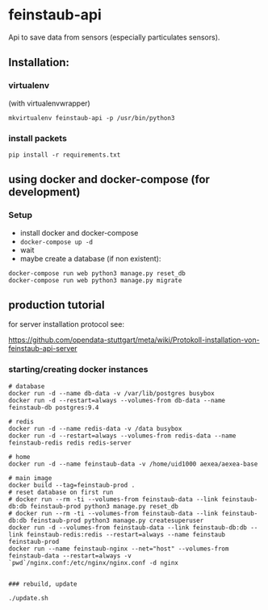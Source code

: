# feinstaub-api

Api to save data from sensors (especially particulates sensors).


## Installation:

### virtualenv

(with virtualenvwrapper)

``mkvirtualenv feinstaub-api -p /usr/bin/python3``

### install packets

```pip install -r requirements.txt```


## using docker and docker-compose (for development)

### Setup

* install docker and docker-compose
* `docker-compose up -d`
* wait
* maybe create a database (if non existent):
```
docker-compose run web python3 manage.py reset_db
docker-compose run web python3 manage.py migrate
```

## production tutorial

for server installation protocol see:

https://github.com/opendata-stuttgart/meta/wiki/Protokoll-installation-von-feinstaub-api-server

### starting/creating docker instances

```
# database
docker run -d --name db-data -v /var/lib/postgres busybox
docker run -d --restart=always --volumes-from db-data --name feinstaub-db postgres:9.4

# redis
docker run -d --name redis-data -v /data busybox
docker run -d --restart=always --volumes-from redis-data --name feinstaub-redis redis redis-server

# home
docker run -d --name feinstaub-data -v /home/uid1000 aexea/aexea-base

# main image
docker build --tag=feinstaub-prod .
# reset database on first run
# docker run --rm -ti --volumes-from feinstaub-data --link feinstaub-db:db feinstaub-prod python3 manage.py reset_db
# docker run --rm -ti --volumes-from feinstaub-data --link feinstaub-db:db feinstaub-prod python3 manage.py createsuperuser
docker run -d --volumes-from feinstaub-data --link feinstaub-db:db --link feinstaub-redis:redis --restart=always --name feinstaub feinstaub-prod
docker run --name feinstaub-nginx --net="host" --volumes-from feinstaub-data --restart=always -v `pwd`/nginx.conf:/etc/nginx/nginx.conf -d nginx


### rebuild, update

./update.sh

